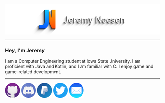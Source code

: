 ![Banner](images/Banner.png)

---

### Hey, I'm Jeremy
I am a Computer Engineering student at Iowa State University. I am proficient with Java and Kotlin, and I am familiar with C. I enjoy game and game-related development.

---

[![GitHub Sponsors](images/GitHub.png)](https://github.com/sponsors/jeremynoesen) [![Discord](images/Discord.png)](https://discordapp.com/users/393939920177070100/) [![PayPal](images/PayPal.png)](https://paypal.me/jeremynoesen) [![Twitter](images/Twitter.png)](https://twitter.com/Jeremaster101) [![Mail](images/Mail.png)](mailto:jeremynoesen@gmail.com)
